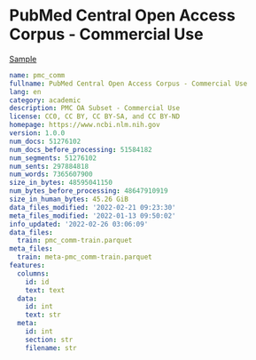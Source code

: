 # PubMed Central Open Access Corpus - Commercial Use
 
[Sample](../sample/pmc_comm.txt)
 
<!-- MARKDOWN-AUTO-DOCS:START (CODE:src=../../../ekorpkit/resources/corpora/pmc_comm.yaml) -->
<!-- The below code snippet is automatically added from ../../../ekorpkit/resources/corpora/pmc_comm.yaml -->
```yaml
name: pmc_comm
fullname: PubMed Central Open Access Corpus - Commercial Use
lang: en
category: academic
description: PMC OA Subset - Commercial Use
license: CC0, CC BY, CC BY-SA, and CC BY-ND
homepage: https://www.ncbi.nlm.nih.gov
version: 1.0.0
num_docs: 51276102
num_docs_before_processing: 51584182
num_segments: 51276102
num_sents: 297884818
num_words: 7365607900
size_in_bytes: 48595041150
num_bytes_before_processing: 48647910919
size_in_human_bytes: 45.26 GiB
data_files_modified: '2022-02-21 09:23:30'
meta_files_modified: '2022-01-13 09:50:02'
info_updated: '2022-02-26 03:06:09'
data_files:
  train: pmc_comm-train.parquet
meta_files:
  train: meta-pmc_comm-train.parquet
features:
  columns:
    id: id
    text: text
  data:
    id: int
    text: str
  meta:
    id: int
    section: str
    filename: str
```
<!-- MARKDOWN-AUTO-DOCS:END -->
